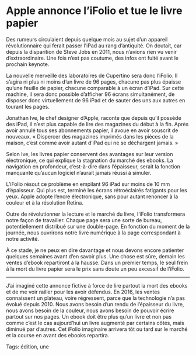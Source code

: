 # Apple annonce l’iFolio et tue le livre papier

Des rumeurs circulaient depuis quelque mois au sujet d’un appareil révolutionnaire qui ferait passer l'iPad au rang d’antiquité. On doutait, car depuis la disparition de Steve Jobs en 2011, nous n’avions rien vu venir d’extraordinaire. Une fois n’est pas coutume, des infos ont fuité avant le prochain keynote.

La nouvelle merveille des laboratoires de Cupertino sera donc l’iFolio. Il s’agira ni plus ni moins d’un livre de 96 pages, chacune pas plus épaisse qu’une feuille de papier, chacune comparable à un écran d’iPad. Sur cette machine, il sera donc possible d’afficher 96 écrans simultanément, de disposer donc virtuellement de 96 iPad et de sauter des uns aux autres en tourant les pages.

Jonathan Ive, le chef designer d’Apple, raconte que depuis qu’il possède des iPad, il n’est plus capable de lire des magazines du début à la fin. Après avoir annulé tous ses abonnements papier, il avoue en avoir souscrit de nouveaux. « Dispercer des magazines imprimés dans les pièces de la maison, c’est comme avoir autant d’iPad qui ne se déchargent jamais. »

Selon Ive, les livres papier conservent des avantages sur leur version électronique, ce qui explique la stagnation du marché des ebooks. La navigation en profondeur, c’est-à-dire dans l’épaisseur, serait la fonction manquante qu’aucun logiciel n’aurait jamais réussi à simuler.

L’iFolio résout ce problème en empilant 96 iPad sur moins de 10 mm d’épaisseur. Qui plus est, terminé les écrans rétroéclairés fatigants pour les yeux. Apple adopte l’encre électronique, sans pour autant renoncer à la couleur et à la résolution Retina.

Outre de révolutionner la lecture et le marché du livre, l’iFolio transformera notre façon de travailler. Chaque page sera une sorte de bureau, potentiellement distribué sur une double-page. En fonction du moment de la journée, nous ouvrirons notre livre numérique à la page correspondant à notre activité.

À ce stade, je ne peux en dire davantage et nous devons encore patienter quelques semaines avant d’en savoir plus. Une chose est sûre, demain les ventes d’ebook repartiront à la hausse. Dans un premier temps, le seul frein à la mort du livre papier sera le prix sans doute un peu excessif de l’iFolio.

---

J’ai imaginé cette annonce fictive à force de lire partout la mort des ebooks et de me voir railler pour les avoir défendus. En 2016, les ventes connaissent un plateau, voire régressent, parce que la technologie n’a pas évolué depuis 2010. Nous avons besoin d’un rendu de l’épaisseur du livre, nous avons besoin de la couleur, nous avons besoin de pouvoir écrire partout sur nos pages. Un ebook doit être plus qu’un livre et non pas comme c’est le cas aujourd’hui un livre augmenté par certains côtés, mais diminué par d’autres. Cet iFolio imaginaire arrivera tôt ou tard sur le marché et la course en avant des ebooks repartira.

Tags: édition, une